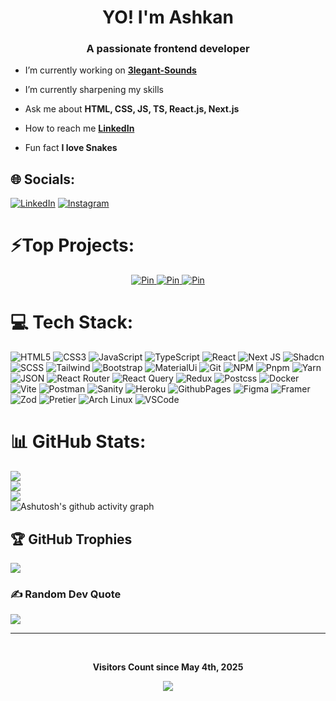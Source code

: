 <h1 align="center">YO! I'm Ashkan</h1>
<h3 align="center">A passionate frontend developer</h3>



- I’m currently working on **[3legant-Sounds](https://github.com/Epic2077/3legant-Sounds)**

- I’m currently sharpening my skills

- Ask me about **HTML, CSS, JS, TS, React.js, Next.js**

- How to reach me **[LinkedIn](https://www.linkedin.com/in/mohammadhosseinsadeghi/)**

- Fun fact **I love Snakes**


## 🌐 Socials:
[![LinkedIn](https://img.shields.io/badge/LinkedIn-%230077B5.svg?logo=linkedin&logoColor=white)](https://linkedin.com/in/https://www.linkedin.com/in/mohammadhosseinsadeghi/) [![Instagram](https://img.shields.io/badge/Instagram-%23E4405F.svg?logo=Instagram&logoColor=white)](https://instagram.com/Ashkan_2077) 

# ⚡Top Projects:
<div align="center">
</a>
  <a href="https://github.com/Epic2077/elegant-sounds">
  <img alt="Pin" src="https://github-readme-stats-git-masterrstaa-rickstaa.vercel.app/api/pin/?username=Epic2077&repo=Elegant-Sounds&show_owner=true&theme=github_dark" />
</a>
</a>
  <a href="https://github.com/Epic2077/https://github.com/Epic2077/TSX-Shoes">
  <img alt="Pin" src="https://github-readme-stats-git-masterrstaa-rickstaa.vercel.app/api/pin/?username=Epic2077&repo=TSX-Shoes&show_owner=true&theme=github_dark" />
</a>
</a>
  <a href="https://github.com/Epic2077/https://github.com/Epic2077/https://github.com/Epic2077/Vanilla-Shoes">
  <img alt="Pin" src="https://github-readme-stats-git-masterrstaa-rickstaa.vercel.app/api/pin/?username=Epic2077&repo=Vanilla-Shoes&show_owner=true&theme=github_dark" />
</a>
</div>



# 💻 Tech Stack:
![HTML5](https://img.shields.io/badge/html5-%23E34F26.svg?style=for-the-badge&logo=html5&logoColor=white) ![CSS3](https://img.shields.io/badge/css3-%231572B6.svg?style=for-the-badge&logo=css3&logoColor=white) ![JavaScript](https://img.shields.io/badge/javascript-%23323330.svg?style=for-the-badge&logo=javascript&logoColor=%23F7DF1E) ![TypeScript](https://img.shields.io/badge/TypeScript-007ACC?style=for-the-badge&logo=typescript&logoColor=white) ![React](https://img.shields.io/badge/react-%2320232a.svg?style=for-the-badge&logo=react&logoColor=%2361DAFB) ![Next JS](https://img.shields.io/badge/Next-black?style=for-the-badge&logo=next.js&logoColor=white) ![Shadcn](https://img.shields.io/badge/shadcn%2Fui-000000?style=for-the-badge&logo=shadcnui&logoColor=white) ![SCSS](https://img.shields.io/badge/SASS-FF4154?style=for-the-badge&logo=sass&logoColor=white) ![Tailwind](https://img.shields.io/badge/Tailwind_CSS-38B2AC?style=for-the-badge&logo=tailwind-css&logoColor=white) ![Bootstrap](https://img.shields.io/badge/bootstrap-%238511FA.svg?style=for-the-badge&logo=bootstrap&logoColor=white) ![MaterialUi](https://img.shields.io/badge/Material%20UI-007FFF?style=for-the-badge&logo=mui&logoColor=white) ![Git](https://img.shields.io/badge/git-%23F05033.svg?style=for-the-badge&logo=git&logoColor=white) ![NPM](https://img.shields.io/badge/NPM-%23CB3837.svg?style=for-the-badge&logo=npm&logoColor=white) ![Pnpm](https://img.shields.io/badge/pnpm-yellow?style=for-the-badge&logo=pnpm&logoColor=white) ![Yarn](https://img.shields.io/badge/Yarn-2C8EBB?style=for-the-badge&logo=yarn&logoColor=white) ![JSON](https://img.shields.io/badge/json-5E5C5C?style=for-the-badge&logo=json&logoColor=white) ![React Router](https://img.shields.io/badge/React_Router-CA4245?style=for-the-badge&logo=react-router&logoColor=white) ![React Query](https://img.shields.io/badge/React_Query-FF4154?style=for-the-badge&logo=ReactQuery&logoColor=white) ![Redux](https://img.shields.io/badge/Redux-593D88?style=for-the-badge&logo=redux&logoColor=white) ![Postcss](https://img.shields.io/badge/postcss-DD3A0A?style=for-the-badge&logo=postcss&logoColor=white) ![Docker](https://img.shields.io/badge/Docker-1877F2?style=for-the-badge&logo=docker&logoColor=white) ![Vite](https://img.shields.io/badge/vite-%23646CFF.svg?style=for-the-badge&logo=vite&logoColor=white) ![Postman](https://img.shields.io/badge/Postman-FF6C37?style=for-the-badge&logo=Postman&logoColor=white) ![Sanity](https://img.shields.io/badge/sanity-F03E2F?style=for-the-badge&logo=sanity&logoColor=white) ![Heroku](https://img.shields.io/badge/heroku-%23430098.svg?style=for-the-badge&logo=heroku&logoColor=white) ![GithubPages](https://img.shields.io/badge/github%20pages-121013?style=for-the-badge&logo=github&logoColor=white) ![Figma](https://img.shields.io/badge/figma-%23F24E1E.svg?style=for-the-badge&logo=figma&logoColor=white) ![Framer](https://img.shields.io/badge/Framer-black?style=for-the-badge&logo=framer&logoColor=blue) ![Zod](https://img.shields.io/badge/Zod-000000?style=for-the-badge&logo=zod&logoColor=3068B7) ![Pretier](https://img.shields.io/badge/prettier-1A2C34?style=for-the-badge&logo=prettier&logoColor=F7BA3E) ![Arch Linux](https://img.shields.io/badge/Arch_Linux-1793D1?style=for-the-badge&logo=arch-linux&logoColor=white) ![VSCode](https://img.shields.io/badge/VSCode-0078D4?style=for-the-badge&logo=visual%20studio%20code&logoColor=white)
# 📊 GitHub Stats:
![](https://github-readme-stats.vercel.app/api?username=Epic2077&theme=github_dark&hide_border=false&include_all_commits=true&count_private=true)<br/>
![](https://github-readme-streak-stats.herokuapp.com/?user=Epic2077&theme=github_dark&hide_border=false)<br/>
![](https://github-readme-stats.vercel.app/api/top-langs/?username=Epic2077&theme=github_dark&hide_border=false&langs_count=10&count_private=false&layout=compact)<br />
![Ashutosh's github activity graph](https://github-readme-activity-graph.vercel.app/graph?username=Epic2077&bg_color=0d1117&color=39d353&line=ae0004&point=01acc5&theme=github_dark&area=true&hide_border=false)




## 🏆 GitHub Trophies
![](https://github-profile-trophy.vercel.app/?username=Epic2077&theme=tokyonight&no-frame=false&no-bg=true&margin-w=4)

### ✍️ Random Dev Quote
![](https://quotes-github-readme.vercel.app/api?type=horizontal&theme=tokyonight)

---

<div align="center">
<br><p align="centre"><b>Visitors Count since May 4th, 2025</b></p>  
<a href="#"><p align="center"><img align="center" src="https://profile-counter.glitch.me/{Epic2077}/count.svg" /></p> </a>
<br></div>
